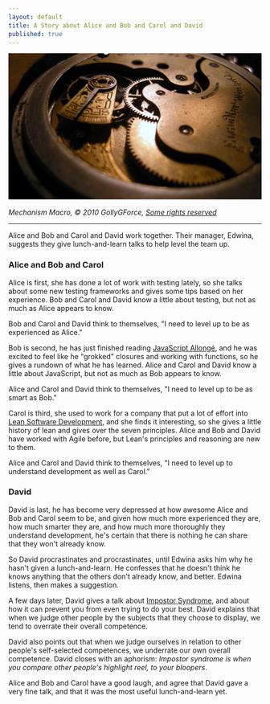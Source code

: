 ```yaml
---
layout: default
title: A Story about Alice and Bob and Carol and David
published: true
---
```


[![Mechanism Macro](/assets/images/watch-mechanism.jpg)](https://www.flickr.com/photos/see-through-the-eye-of-g/4278744230)

*Mechanism Macro, © 2010 GollyGForce, [Some rights reserved][cc-by-2.0]*

---

Alice and Bob and Carol and David work together. Their manager, Edwina, suggests they give lunch-and-learn talks to help level the team up.

### Alice and Bob and Carol

Alice is first, she has done a lot of work with testing lately, so she talks about some new testing frameworks and gives some tips based on her experience. Bob and Carol and David know a little about testing, but not as much as Alice appears to know.

Bob and Carol and David think to themselves, "I need to level up to be as experienced as Alice."

Bob is second, he has just finished reading [JavaScript Allongé][ja], and he was excited to feel like he "grokked" closures and working with functions, so he gives a rundown of what he has learned. Alice and Carol and David know a little about JavaScript, but not as much as Bob appears to know.

Alice and Carol and David think to themselves, "I need to level up to be as smart as Bob."

Carol is third, she used to work for a company that put a lot of effort into [Lean Software Development][lsd], and she finds it interesting, so she gives a little history of lean and gives over the seven principles. Alice and Bob and David have worked with Agile before, but Lean's principles and reasoning are new to them.

Alice and Carol and David think to themselves, "I need to level up to understand development as well as Carol."

### David

David is last, he has become very depressed at how awesome Alice and Bob and Carol seem to be, and given how much more experienced they are, how much smarter they are, and how much more thoroughly they understand development, he's certain that there is nothing he can share that they won't already know.

So David procrastinates and procrastinates, until Edwina asks him why he hasn't given a lunch-and-learn. He confesses that he doesn't think he knows anything that the others don't already know, and better. Edwina listens, then makes a suggestion.

A few days later, David gives a talk about [Impostor Syndrome][is], and about how it can prevent you from even trying to do your best. David explains that when we judge other people by the subjects that they choose to display, we tend to overrate their overall competence.

David also points out that when we judge ourselves in relation to other people's self-selected competences, we underrate our own overall competence. David closes with an aphorism: *Impostor syndrome is when you compare other people's highlight reel, to your bloopers*.

Alice and Bob and Carol have a good laugh, and agree that David gave a very fine talk, and that it was the most useful lunch-and-learn yet.

[ja]: http://leanpub.com/javascriptallongesix
[lsd]: https://en.wikipedia.org/wiki/Lean_software_development
[is]: https://en.wikipedia.org/wiki/Impostor_syndrome
[cc-by-2.0]: https://creativecommons.org/licenses/by/2.0/
